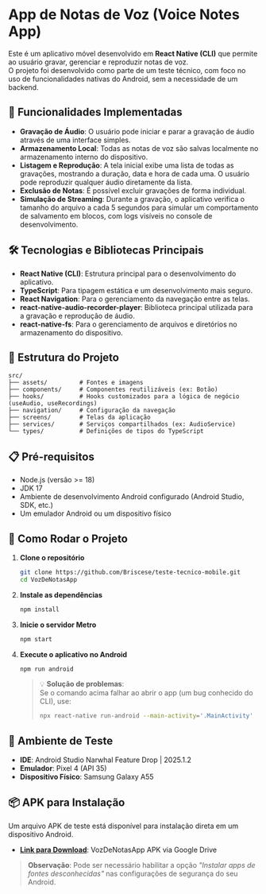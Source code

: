 # App de Notas de Voz (Voice Notes App)

Este é um aplicativo móvel desenvolvido em **React Native (CLI)** que permite ao usuário gravar, gerenciar e reproduzir notas de voz.  
O projeto foi desenvolvido como parte de um teste técnico, com foco no uso de funcionalidades nativas do Android, sem a necessidade de um backend.

## 📌 Funcionalidades Implementadas

- **Gravação de Áudio**: O usuário pode iniciar e parar a gravação de áudio através de uma interface simples.
- **Armazenamento Local**: Todas as notas de voz são salvas localmente no armazenamento interno do dispositivo.
- **Listagem e Reprodução**: A tela inicial exibe uma lista de todas as gravações, mostrando a duração, data e hora de cada uma. O usuário pode reproduzir qualquer áudio diretamente da lista.
- **Exclusão de Notas**: É possível excluir gravações de forma individual.
- **Simulação de Streaming**: Durante a gravação, o aplicativo verifica o tamanho do arquivo a cada 5 segundos para simular um comportamento de salvamento em blocos, com logs visíveis no console de desenvolvimento.

## 🛠 Tecnologias e Bibliotecas Principais

- **React Native (CLI)**: Estrutura principal para o desenvolvimento do aplicativo.
- **TypeScript**: Para tipagem estática e um desenvolvimento mais seguro.
- **React Navigation**: Para o gerenciamento da navegação entre as telas.
- **react-native-audio-recorder-player**: Biblioteca principal utilizada para a gravação e reprodução de áudio.
- **react-native-fs**: Para o gerenciamento de arquivos e diretórios no armazenamento do dispositivo.

## 📂 Estrutura do Projeto

```
src/
├── assets/         # Fontes e imagens
├── components/     # Componentes reutilizáveis (ex: Botão)
├── hooks/          # Hooks customizados para a lógica de negócio (useAudio, useRecordings)
├── navigation/     # Configuração da navegação
├── screens/        # Telas da aplicação
├── services/       # Serviços compartilhados (ex: AudioService)
└── types/          # Definições de tipos do TypeScript
```

## 📋 Pré-requisitos

- Node.js (versão >= 18)
- JDK 17
- Ambiente de desenvolvimento Android configurado (Android Studio, SDK, etc.)
- Um emulador Android ou um dispositivo físico

## 🚀 Como Rodar o Projeto

1. **Clone o repositório**
   ```bash
   git clone https://github.com/Briscese/teste-tecnico-mobile.git
   cd VozDeNotasApp
   ```

2. **Instale as dependências**
   ```bash
   npm install
   ```

3. **Inicie o servidor Metro**
   ```bash
   npm start
   ```

4. **Execute o aplicativo no Android**
   ```bash
   npm run android
   ```

   > 💡 **Solução de problemas**:  
   > Se o comando acima falhar ao abrir o app (um bug conhecido do CLI), use:
   > ```bash
   > npx react-native run-android --main-activity='.MainActivity'
   > ```

## 🧪 Ambiente de Teste

- **IDE**: Android Studio Narwhal Feature Drop | 2025.1.2
- **Emulador**: Pixel 4 (API 35)
- **Dispositivo Físico**: Samsung Galaxy A55

## 📦 APK para Instalação

Um arquivo APK de teste está disponível para instalação direta em um dispositivo Android.

- **[Link para Download](https://drive.google.com/file/d/1AW32brWXput3zjSKYD4WvEMs3kgGdjjC/view?usp=sharing)**: VozDeNotasApp APK via Google Drive

> **Observação**: Pode ser necessário habilitar a opção *"Instalar apps de fontes desconhecidas"* nas configurações de segurança do seu Android.
